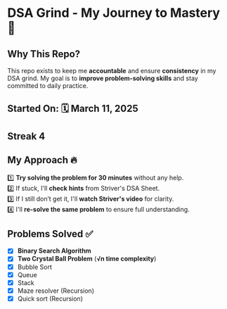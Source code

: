 # **DSA Grind - My Journey to Mastery 🚀**

## **Why This Repo?**

This repo exists to keep me **accountable** and ensure **consistency** in my DSA grind. My goal is to **improve problem-solving skills** and stay committed to daily practice.

## **Started On:** 🗓 **March 11, 2025**

## Streak **4**

## **My Approach** 🔥

1️⃣ **Try solving the problem for 30 minutes** without any help.  
2️⃣ If stuck, I'll **check hints** from Striver's DSA Sheet.  
3️⃣ If I still don’t get it, I'll **watch Striver's video** for clarity.  
4️⃣ I'll **re-solve the same problem** to ensure full understanding.

## **Problems Solved ✅**

- [x] **Binary Search Algorithm**
- [x] **Two Crystal Ball Problem** (**√n time complexity**)
- [x] Bubble Sort
- [x] Queue
- [x] Stack
- [x] Maze resolver (Recursion)
- [x] Quick sort (Recursion)
